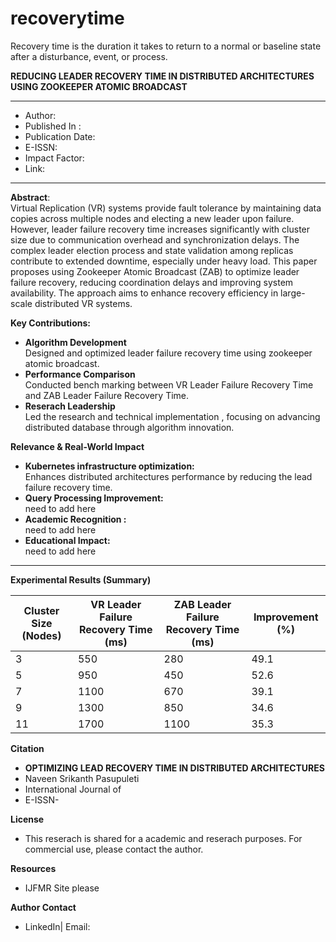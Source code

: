 # recoverytime
Recovery time is the duration it takes to return to a normal or baseline state after a disturbance, event, or process. 

**REDUCING LEADER RECOVERY TIME IN DISTRIBUTED ARCHITECTURES USING ZOOKEEPER ATOMIC BROADCAST**
***
* Author: 
* Published In : 
* Publication Date:
* E-ISSN:
* Impact Factor:
* Link:
***
**Abstract**:\
Virtual Replication (VR) systems provide fault tolerance by maintaining data copies across multiple nodes and electing a new leader upon failure. However, leader failure recovery time increases significantly with cluster size due to communication overhead and synchronization delays. The complex leader election process and state validation among replicas contribute to extended downtime, especially under heavy load. This paper proposes using Zookeeper Atomic Broadcast (ZAB) to optimize leader failure recovery, reducing coordination delays and improving system availability. The approach aims to enhance recovery efficiency in large-scale distributed VR systems.
 
**Key Contributions:** 
* **Algorithm Development** \
  Designed and optimized leader failure recovery time using zookeeper atomic broadcast.
* **Performance Comparison** \
  Conducted bench marking between VR Leader Failure Recovery Time and ZAB Leader Failure Recovery Time.
* **Reserach Leadership** \
  Led the research and technical implementation , focusing on advancing distributed database through algorithm innovation.

**Relevance & Real-World Impact**
* **Kubernetes infrastructure optimization:**\
    Enhances distributed architectures performance by reducing the lead failure recovery time.
* **Query Processing Improvement:** \
    need to add here
* **Academic Recognition :** \
    need to add here
* **Educational Impact:** \
    need to add here
***
**Experimental Results (Summary)**


| Cluster Size (Nodes) | VR Leader Failure Recovery Time (ms) | ZAB Leader Failure Recovery Time (ms) | Improvement (%) |
| ---------------------| ------------------------------------ | ------------------------------------- | ----------------|
| 3                    | 550                                  | 280                                   | 49.1            |
| 5                    | 950                                  | 450                                   | 52.6            |
| 7                    | 1100                                 | 670                                   | 39.1            |
| 9                    | 1300                                 | 850                                   | 34.6            |
| 11                   | 1700                                 | 1100                                  | 35.3            |

**Citation**
* **OPTIMIZING LEAD RECOVERY TIME IN DISTRIBUTED ARCHITECTURES**
*   Naveen Srikanth Pasupuleti
*   International Journal of
*   E-ISSN- 

**License**
* This reserach is shared for a academic and reserach purposes. For commercial use, please contact the author.

**Resources**
* IJFMR Site please 

**Author Contact** 
  * LinkedIn| Email:



